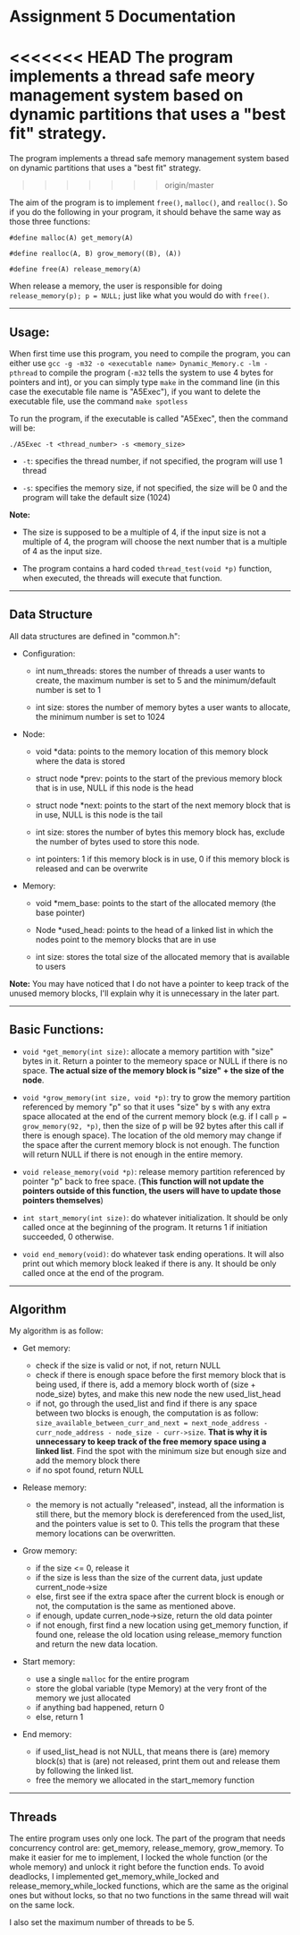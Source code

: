 Assignment 5 Documentation
===

<<<<<<< HEAD
The program implements a thread safe meory management system based on dynamic partitions that uses a "best fit" strategy.
=======
The program implements a thread safe memory management system based on dynamic partitions that uses a "best fit" strategy. 
>>>>>>> origin/master

The aim of the program is to implement `free()`, `malloc()`, and `realloc()`. So if you do the following in your program, it should behave the same way as those three functions:

`#define malloc(A) get_memory(A)`

`#define realloc(A, B) grow_memory((B), (A))`

`#define free(A) release_memory(A)`

When release a memory, the user is responsible for doing `release_memory(p); p = NULL;` just like what you would do with `free()`.

***

Usage:
------

When first time use this program, you need to compile the program, you can either use `gcc -g -m32 -o <executable name> Dynamic_Memory.c -lm -pthread` to compile the program (`-m32` tells the system to use 4 bytes for pointers and int), or you can simply type `make` in the command line (in this case the executable file name is "A5Exec"), if you want to delete the executable file, use the command `make spotless`

To run the program, if the executable is called "A5Exec", then the command will be:

`./A5Exec -t <thread_number> -s <memory_size>`

- `-t`: specifies the thread number, if not specified, the program will use 1 thread

- `-s`: specifies the memory size, if not specified, the size will be 0 and the program will take the default size (1024)

**Note:**

- The size is supposed to be a multiple of 4, if the input size is not a multiple of 4, the program will choose the next number that is a multiple of 4 as the input size.

- The program contains a hard coded `thread_test(void *p)` function, when executed, the threads will execute that function.

***
Data Structure
------

All data structures are defined in "common.h":

- Configuration:

	- int num_threads: stores the number of threads a user wants to create, the maximum number is set to 5 and the minimum/default number is set to 1

	- int size: stores the number of memory bytes a user wants to allocate, the minimum number is set to 1024

- Node:

	- void *data: points to the memory location of this memory block where the data is stored

	- struct node *prev: points to the start of the previous memory block that is in use, NULL if this node is the head

	- struct node *next: points to the start of the next memory block that is in use, NULL is this node is the tail

	- int size: stores the number of bytes this memory block has, exclude the number of bytes used to store this node.

	- int pointers: 1 if this memory block is in use, 0 if this memory block is released and can be overwrite

- Memory:

	- void *mem_base: points to the start of the allocated memory (the base pointer)

	- Node *used_head: points to the head of a linked list in which the nodes point to the memory blocks that are in use

	- int size: stores the total size of the allocated memory that is  available to users

**Note:** You may have noticed that I do not have a pointer to keep track of the unused memory blocks, I'll explain why it is unnecessary in the later part.

***

Basic Functions:
------

- `void *get_memory(int size)`: allocate a memory partition with "size" bytes in it. Return a pointer to the memeory space or NULL if there is no space. **The actual size of the memory block is "size" + the size of the node**.

- `void *grow_memory(int size, void *p)`: try to grow the memory partition referenced by memory "p" so that it uses "size" by s with any extra space allocated at the end of the current memory block (e.g. if I call `p = grow_memory(92, *p)`, then the size of p will be 92 bytes after this call if there is enough space). The location of the old memory may change if the space after the current memory block is not enough. The function will return NULL if there is not enough in the entire memory.

- `void release_memory(void *p)`: release memory partition referenced by pointer "p" back to free space. (**This function will not update the pointers outside of this function, the users will have to update those pointers themselves**)

- `int start_memory(int size)`: do whatever initialization. It should be only called once at the beginning of the program. It returns 1 if initiation succeeded, 0 otherwise.

- `void end_memory(void)`: do whatever task ending operations. It will also print out which memory block leaked if there is any. It should be only called once at the end of the program.

***

Algorithm
------

My algorithm is as follow:

- Get memory:

	- check if the size is valid or not, if not, return NULL
	- check if there is enough space before the first memory block that is being used, if there is, add a memory block worth of (size + node_size) bytes, and make this new node the new used_list_head
	- if not, go through the used_list and find if there is any space between two blocks is enough, the computation is as follow: `size_available_between_curr_and_next = next_node_address - curr_node_address - node_size - curr->size`. **That is why it is unnecessary to keep track of the free memory space using a linked list**. Find the spot with the minimum size but enough size and add the memory block there
	- if no spot found, return NULL

- Release memory:

	- the memory is not actually "released", instead, all the information is still there, but the memory block is dereferenced from the used_list, and the pointers value is set to 0. This tells the program that these memory locations can be overwritten.

- Grow memory:

	- if the size <= 0, release it
	- if the size is less than the size of the current data, just update current_node->size
	- else, first see if the extra space after the current block is enough or not, the computation is the same as mentioned above.
	- if enough, update curren_node->size, return the old data pointer
	- if not enough, first find a new location using get_memory function, if found one, release the old location using release_memory function and return the new data location.

- Start memory:

	- use a single `malloc` for the entire program
	- store the global variable (type Memory) at the very front of the memory we just allocated
	- if anything bad happened, return 0
	- else, return 1

- End memory:

	- if used_list_head is not NULL, that means there is (are) memory block(s) that is (are) not released, print them out and release them by following the linked list.
	- free the memory we allocated in the start_memory function

***

Threads
------

The entire program uses only one lock. The part of the program that needs concurrency control are: get_memory, release_memory, grow_memory. To make it easier for me to implement, I locked the whole function (or the whole memory) and unlock it right before the function ends. To avoid deadlocks, I implemented get_memory_while_locked and release_memory_while_locked functions, which are the same as the original ones but without locks, so that no two functions in the same thread will wait on the same lock.

I also set the maximum number of threads to be 5.
